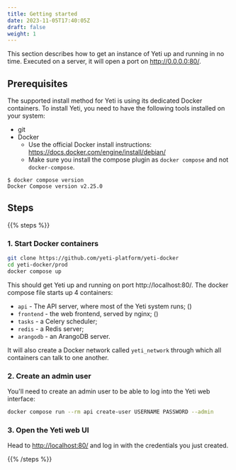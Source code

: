 ```yaml
---
title: Getting started
date: 2023-11-05T17:40:05Z
draft: false
weight: 1
---
```


This section describes how to get an instance of Yeti up and running in no time.
Executed on a server, it will open a port on http://0.0.0.0:80/.

## Prerequisites

The supported install method for Yeti is using its dedicated Docker containers.
To install Yeti, you need to have the following tools installed on your system:

- git
- Docker
  - Use the official Docker install instructions:
    https://docs.docker.com/engine/install/debian/
  - Make sure you install the compose plugin as `docker compose` and not
    `docker-compose`.

```console
$ docker compose version
Docker Compose version v2.25.0
```

## Steps

{{% steps %}}

### 1. Start Docker containers

```bash
git clone https://github.com/yeti-platform/yeti-docker
cd yeti-docker/prod
docker compose up
```

This should get Yeti up and running on port http://localhost:80/. The docker
compose file starts up 4 containers:

- `api` - The API server, where most of the Yeti system runs; ()
- `frontend` - the web frontend, served by nginx; ()
- `tasks` - a Celery scheduler;
- `redis` - a Redis server;
- `arangodb` - an ArangoDB server.

It will also create a Docker network called `yeti_network` through which all
containers can talk to one another.

### 2. Create an admin user

You'll need to create an admin user to be able to log into the Yeti web
interface:

```bash
docker compose run --rm api create-user USERNAME PASSWORD --admin
```

### 3. Open the Yeti web UI

Head to [http://localhost:80/](http://localhost:80/) and log in with the
credentials you just created.

{{% /steps %}}
